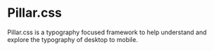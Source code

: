 # Pillar.css

Pillar.css is a typography focused framework to help understand and explore the typography of desktop to mobile.